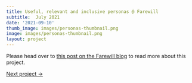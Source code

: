 ```yaml
---
title: Useful, relevant and inclusive personas @ Farewill
subtitle:  July 2021
date: '2021-09-10'
thumb_image: images/personas-thumbnail.png 
image: images/personas-thumbnail.png 
layout: project
---
```


Please head over to [this post on the Farewill blog](https://farewill.com/blog/how-we-made-personas-to-help-us-empathise-with-customers) to read more about this project.


[Next project →](/portfolio/taking-care-internal-tools-farewill)